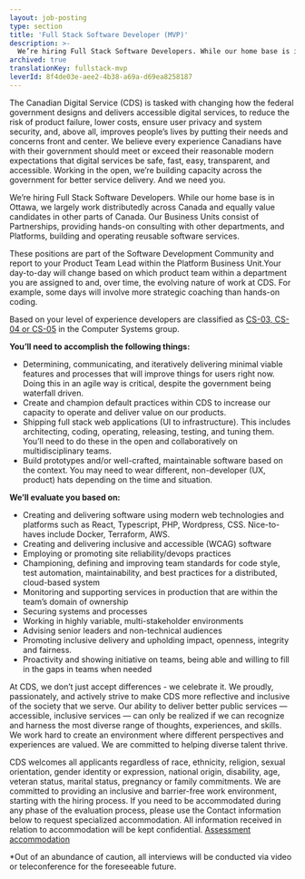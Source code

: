 ```yaml
---
layout: job-posting
type: section
title: 'Full Stack Software Developer (MVP)'
description: >-
  We’re hiring Full Stack Software Developers. While our home base is in Ottawa, we largely work distributedly across Canada and equally value candidates in other parts of Canada. Our Business Units consist of Partnerships, providing hands-on consulting with other departments, and Platforms, building and operating reusable software services.
archived: true
translationKey: fullstack-mvp
leverId: 8f4de03e-aee2-4b38-a69a-d69ea8258187
---
```


The Canadian Digital Service (CDS) is tasked with changing how the federal government designs and delivers accessible digital services, to reduce the risk of product failure, lower costs, ensure user privacy and system security, and, above all, improves people’s lives by putting their needs and concerns front and center. We believe every experience Canadians have with their government should meet or exceed their reasonable modern expectations that digital services be safe, fast, easy, transparent, and accessible. Working in the open, we’re building capacity across the government for better service delivery. And we need you.

We’re hiring Full Stack Software Developers. While our home base is in Ottawa, we largely work distributedly across Canada and equally value candidates in other parts of Canada. Our Business Units consist of Partnerships, providing hands-on consulting with other departments, and Platforms, building and operating reusable software services.

These positions are part of the Software Development Community and report to your Product Team Lead within the Platform Business Unit.Your day-to-day will change based on which product team within a department you are assigned to and, over time, the evolving nature of work at CDS. For example, some days will involve more strategic coaching than hands-on coding.

Based on your level of experience developers are classified as [CS-03, CS-04 or CS-05](https://www.tbs-sct.gc.ca/agreements-conventions/view-visualiser-eng.aspx?id=1#toc12259212260/) in the Computer Systems group.

**You’ll need to accomplish the following things:**

- Determining, communicating, and iteratively delivering minimal viable features and processes that will improve things for users right now. Doing this in an agile way  is critical, despite the government being waterfall driven.
- Create and champion default practices within CDS to increase our capacity to operate and deliver value on our products.
- Shipping full stack web applications (UI to infrastructure). This includes architecting, coding, operating, releasing, testing, and tuning them. You’ll need to do these in the open and collaboratively on multidisciplinary teams. 
- Build prototypes and/or well-crafted, maintainable software based on the context. You may need to wear different, non-developer (UX, product) hats depending on the time and situation.

**We’ll evaluate you based on:**

- Creating and delivering software using modern web technologies and platforms such as React, Typescript, PHP, Wordpress, CSS. Nice-to-haves include Docker, Terraform, AWS. 
- Creating and delivering inclusive and accessible (WCAG) software
- Employing or promoting site reliability/devops practices
- Championing, defining and improving team standards for code style, test automation, maintainability, and best practices for a distributed, cloud-based system
- Monitoring and supporting services in production that are within the team’s domain of ownership
- Securing systems and processes
- Working in highly variable, multi-stakeholder environments
- Advising senior leaders and non-technical audiences
- Promoting inclusive delivery and upholding impact, openness, integrity and fairness.
- Proactivity and showing initiative on teams, being able and willing to fill in the gaps in teams when needed


At CDS, we don’t just accept differences - we celebrate it. We proudly, passionately, and actively strive to make CDS more reflective and inclusive of the society that we serve. Our ability to deliver better public services — accessible, inclusive services — can only be realized if we can recognize and harness the most diverse range of thoughts, experiences, and skills. We work hard to create an environment where different perspectives and experiences are valued. We are committed to helping diverse talent thrive.

CDS welcomes all applicants regardless of race, ethnicity, religion, sexual orientation, gender identity or expression, national origin, disability, age, veteran status, marital status, pregnancy or family commitments. We are committed to providing an inclusive and barrier-free work environment, starting with the hiring process. If you need to be accommodated during any phase of the evaluation process, please use the Contact information below to request specialized accommodation. All information received in relation to accommodation will be kept confidential.
[Assessment accommodation](https://www.canada.ca/en/public-service-commission/services/assessment-accommodation-page.html)

*Out of an abundance of caution, all interviews will be conducted via video or teleconference for the foreseeable future.

